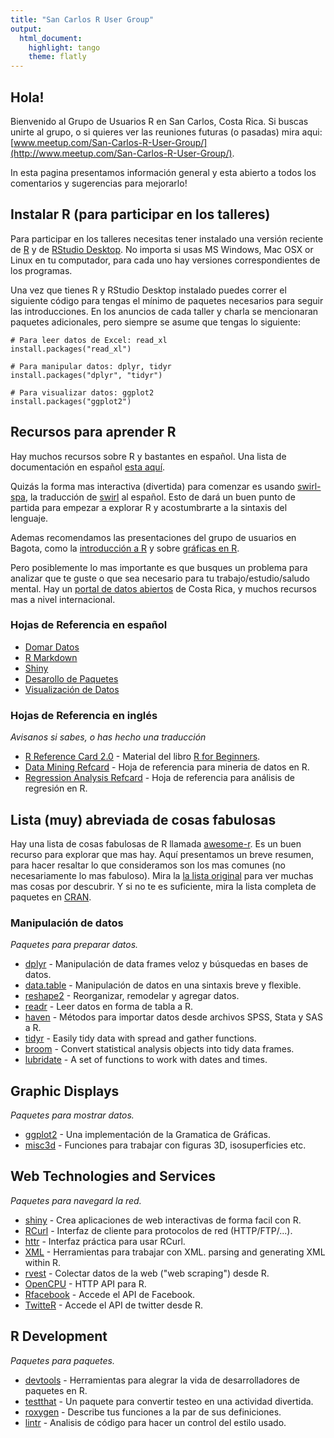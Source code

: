 ```yaml
---
title: "San Carlos R User Group"
output: 
  html_document: 
    highlight: tango
    theme: flatly
---
```


## Hola!

Bienvenido al Grupo de Usuarios R en San Carlos, Costa Rica. Si buscas unirte
al grupo, o si quieres ver las reuniones futuras (o pasadas) mira aqui:
[www.meetup.com/San-Carlos-R-User-Group/](http://www.meetup.com/San-Carlos-R-User-Group/). 

In esta pagina presentamos información general y esta abierto a todos los
comentarios y sugerencias para mejorarlo! 

## Instalar R (para participar en los talleres)
Para participar en los talleres necesitas tener instalado una versión reciente
de [R](https://cran.rstudio.com/) y de [RStudio
Desktop](https://www.rstudio.com/products/rstudio/download/).  No importa si
usas MS Windows, Mac OSX or Linux en tu computador, para cada uno hay versiones
correspondientes de los programas.

Una vez que tienes R y RStudio Desktop instalado puedes correr el siguiente
código para tengas el mínimo de paquetes necesarios para seguir las
introducciones. En los anuncios de cada taller y charla se mencionaran paquetes
adicionales, pero siempre se asume que tengas lo siguiente:

```{r}
# Para leer datos de Excel: read_xl
install.packages("read_xl")

# Para manipular datos: dplyr, tidyr
install.packages("dplyr", "tidyr")

# Para visualizar datos: ggplot2 
install.packages("ggplot2")
```

## Recursos para aprender R
Hay muchos recursos sobre R y bastantes en español. Una lista de documentación
en español [esta aquí](http://r-es.org/Documentaci%C3%B3n?structure=Comunidad).

Quizás la forma mas interactiva (divertida) para comenzar es usando
[swirl-spa](https://github.com/alcideschaux/swirl-spa), la traducción de
[swirl](https://github.com/swirldev/swirl) al español. Esto de dará un buen
punto de partida para empezar a explorar R y acostumbrarte a la sintaxis del
lenguaje.

Ademas recomendamos las presentaciones del grupo de usuarios en Bagota, como la
[introducción a R](http://bogota-r.github.io/intro/) y sobre [gráficas en
R](http://bogota-r.github.io/graficas/).

Pero posiblemente lo mas importante es que busques un problema para analizar
que te guste o que sea necesario para tu trabajo/estudio/saludo mental. Hay un
[portal de datos abiertos](http://datosabiertos.gob.go.cr/home/) de Costa Rica,
y muchos recursos mas a nivel internacional.

### Hojas de Referencia en español
* [Domar Datos](http://www.rstudio.com/wp-content/uploads/2015/03/data-wrangling-spanish.pdf)
* [R Markdown](http://www.rstudio.com/wp-content/uploads/2015/03/rmarkdown-spanish.pdf)
* [Shiny](http://www.rstudio.com/wp-content/uploads/2015/03/shiny-spanish.pdf)
* [Desarollo de Paquetes](http://www.rstudio.com/wp-content/uploads/2015/03/devtools-spanish.pdf)
* [Visualización de Datos](http://www.rstudio.com/wp-content/uploads/2015/04/ggplot2-spanish.pdf)

### Hojas de Referencia en inglés
*Avisanos si sabes, o has hecho una traducción*

* [R Reference Card 2.0](http://cran.r-project.org/doc/contrib/Baggott-refcard-v2.pdf) - Material
del libro [R for Beginners](https://cran.r-project.org/doc/contrib/Paradis-rdebuts_en.pdf).
* [Data Mining Refcard](http://www.rdatamining.com/docs/R-refcard-data-mining.pdf) - Hoja de referencia para mineria de datos en R.
* [Regression Analysis Refcard](http://cran.r-project.org/doc/contrib/Ricci-refcard-regression.pdf) - Hoja de referencia para análisis de regresión en R.

## Lista (muy) abreviada de cosas fabulosas
Hay una lista de cosas fabulosas de R llamada
[awesome-r](https://github.com/qinwf/awesome-R). Es un buen recurso para
explorar que mas hay. Aquí presentamos un breve resumen, para hacer resaltar lo
que consideramos son los mas comunes (no necesariamente lo mas fabuloso).  Mira
la [la lista original](https://github.com/qinwf/awesome-R) para ver muchas mas
cosas por descubrir. Y si no te es suficiente, mira la lista completa de
paquetes en
[CRAN](https://cran.r-project.org/web/packages/available_packages_by_name.html).

### Manipulación de datos
*Paquetes para preparar datos.*

* [dplyr](https://github.com/hadley/dplyr) - Manipulación de data frames veloz
  y búsquedas en bases de datos. 
* [data.table](https://github.com/Rdatatable/data.table) - Manipulación de
  datos en una sintaxis breve y flexible.
* [reshape2](https://github.com/hadley/reshape) - Reorganizar, remodelar y
  agregar datos.
* [readr](https://github.com/hadley/readr) - Leer datos en forma de tabla a R.
* [haven](https://github.com/hadley/haven) - Métodos para importar datos desde
  archivos SPSS, Stata y SAS a R.
* [tidyr](https://github.com/hadley/tidyr) - Easily tidy data with spread and
  gather functions.
* [broom](https://github.com/dgrtwo/broom) - Convert statistical analysis
  objects into tidy data frames.
* [lubridate](http://cran.r-project.org/web/packages/lubridate/index.html) - A
  set of functions to work with dates and times.

## Graphic Displays
*Paquetes para mostrar datos.*

* [ggplot2](https://github.com/hadley/ggplot2) - Una implementación de la
  Gramatica de Gráficas.
* [misc3d](https://cran.r-project.org/web/packages/misc3d/index.html) -
  Funciones para trabajar con figuras 3D, isosuperficies etc.

## Web Technologies and Services
*Paquetes para navegard la red.*

* [shiny](https://github.com/rstudio/shiny) - Crea aplicaciones de web
  interactivas de forma facil con R.
* [RCurl](http://cran.r-project.org/web/packages/RCurl/index.html) - Interfaz
  de cliente para protocolos de red (HTTP/FTP/...).
* [httr](https://github.com/hadley/httr) - Interfaz práctica para usar RCurl.
* [XML](http://cran.r-project.org/web/packages/XML/index.html) - Herramientas
  para trabajar con XML.
  parsing and generating XML within R.
* [rvest](https://github.com/hadley/rvest) - Colectar datos de la web ("web
  scraping") desde R. 
* [OpenCPU](https://www.opencpu.org/) - HTTP API para R. 
* [Rfacebook](https://github.com/pablobarbera/Rfacebook) - Accede el API de
  Facebook.
* [TwitteR](https://cran.r-project.org/web/packages/twitteR/twitteR.pdf) -
  Accede el API de twitter desde R.


## R Development
*Paquetes para paquetes.*

* [devtools](https://github.com/hadley/devtools) - Herramientas para alegrar la
  vida de desarrolladores de paquetes en R. 
* [testthat](https://github.com/hadley/testthat) - Un paquete para convertir
  testeo en una actividad divertida.
* [roxygen](https://github.com/klutometis/roxygen) - Describe tus funciones a
  la par de sus definiciones.
* [lintr](https://github.com/jimhester/lintr) - Analisis de código para hacer
  un control del estilo usado.

